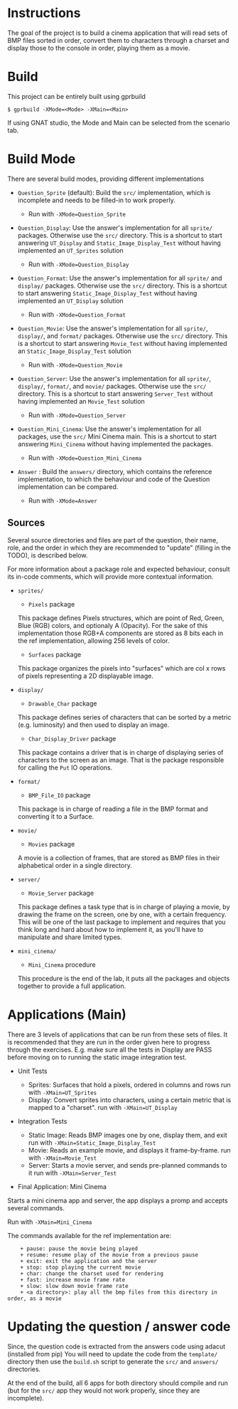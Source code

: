# Instructions

The goal of the project is to build a cinema application that will read sets of
BMP files sorted in order, convert them to characters through a charset and display
those to the console in order, playing them as a movie.

# Build

This project can be entirely built using gprbuild

`$ gprbuild -XMode=<Mode> -XMain=<Main>`

If using GNAT studio, the Mode and Main can be selected from the scenario tab.

# Build Mode

There are several build modes, providing different implementations

- `Question_Sprite` (default): Build the `src/` implementation, which is incomplete and needs to be
  filled-in to work properly.

  + Run with `-XMode=Question_Sprite`

- `Question_Display`: Use the answer's implementation for all `sprite/` packages. Otherwise use the
  `src/` directory.
  This is a shortcut to start answering `UT_Display` and
  `Static_Image_Display_Test` without having implemented an `UT_Sprites` solution

  + Run with `-XMode=Question_Display`

- `Question_Format`: Use the answer's implementation for all `sprite/` and `display/` packages.
  Otherwise use the `src/` directory.
  This is a shortcut to start answering `Static_Image_Display_Test` without having implemented
  an `UT_Display` solution

  + Run with `-XMode=Question_Format`

- `Question_Movie`: Use the answer's implementation for all `sprite/`, `display/`, and `format/`
  packages.
  Otherwise use the `src/` directory.
  This is a shortcut to start answering `Movie_Test`
  without having implemented an `Static_Image_Display_Test` solution

  + Run with `-XMode=Question_Movie`

- `Question_Server`: Use the answer's implementation for all `sprite/`, `display/`, `format/`, and `movie/`
  packages. Otherwise use the `src/` directory.
  This is a shortcut to start answering `Server_Test`
  without having implemented an `Movie_Test` solution

  + Run with `-XMode=Question_Server`

- `Question_Mini_Cinema`: Use the answer's implementation for all packages, use the `src/` Mini Cinema main.
  This is a shortcut to start answering `Mini_Cinema` without having implemented the packages.

  + Run with `-XMode=Question_Mini_Cinema`

- `Answer` : Build the `answers/` directory, which contains the reference implementation, to
  which the behaviour and code of the Question implementation can be compared.

  + Run with `-XMode=Answer`

## Sources

Several source directories and files are part of the question, their name, role, and the order in which
they are recommended to "update" (filling in the TODO), is described below.

For more information about a package role and expected behaviour, consult its in-code comments, which
will provide more contextual information.

- `sprites/`

    * `Pixels` package

    This package defines Pixels structures, which are point of Red, Green, Blue (RGB)
    colors, and optionaly A (Opacity). For the sake of this implementation those RGB+A components
    are stored as 8 bits each in the ref implementation, allowing 256 levels of color.

    * `Surfaces` package

    This package organizes the pixels into "surfaces" which are col x rows of pixels representing a
    2D displayable image.

- `display/`

    * `Drawable_Char` package

    This package defines series of characters that can be sorted by a metric (e.g. luminosity) and then used
    to display an image.

    * `Char_Display_Driver` package

    This package contains a driver that is in charge of displaying series of characters to the screen as
    an image. That is the package responsible for calling the `Put` IO operations.

- `format/`

    * `BMP_File_IO` package

    This package is in charge of reading a file in the BMP format and converting it to a Surface.

- `movie/`

    * `Movies` package

    A movie is a collection of frames, that are stored as BMP files in their alphabetical order in a
    single directory.

- `server/`

    * `Movie_Server` package

    This package defines a task type that is in charge of playing a movie, by drawing the frame on the screen,
    one by one, with a certain frequency. This will be one of the last package to implement and requires that
    you think long and hard about how to implement it, as you'll have to manipulate and share limited types.

- `mini_cinema/`

    * `Mini_Cinema` procedure

    This procedure is the end of the lab, it puts all the packages and objects together to provide a full
    application.

# Applications (Main)

There are 3 levels of applications that can be run from these sets of files.
It is recommended that they are run in the order given here to progress through the exercises.
E.g. make sure all the tests in Display are PASS before moving on to running the static image
integration test.

- Unit Tests

    * Sprites: Surfaces that hold a pixels, ordered in columns and rows
      run with `-XMain=UT_Sprites`
    * Display: Convert sprites into characters, using a certain metric that
    is mapped to a "charset".
      run with `-XMain=UT_Display`

- Integration Tests

    * Static Image: Reads BMP images one by one, display them, and exit
      run with `-XMain=Static_Image_Display_Test`
    * Movie: Reads an example movie, and displays it frame-by-frame.
      run with `-XMain=Movie_Test`
    * Server: Starts a movie server, and sends pre-planned commands to it
      run with `-XMain=Server_Test`

- Final Application: Mini Cinema

Starts a mini cinema app and server, the app displays a promp and accepts several 
commands.

Run with `-XMain=Mini_Cinema`

The commands available for the ref implementation are:

        + pause: pause the movie being played
        + resume: resume play of the movie from a previous pause
        + exit: exit the application and the server
        + stop: stop playing the current movie
        + char: change the charset used for rendering
        + fast: increase movie frame rate
        + slow: slow down movie frame rate
        + <a directory>: play all the bmp files from this directory in order, as a movie

# Updating the question / answer code

Since, the question code is extracted from the answers code using adacut (installed from pip)
You will need to update the code from the `template/` directory then use the `build.sh` script to generate
the `src/` and `answers/` directories.

At the end of the build, all 6 apps for both directory should compile and run (but for the `src/` app they
would not work properly, since they are incomplete).
